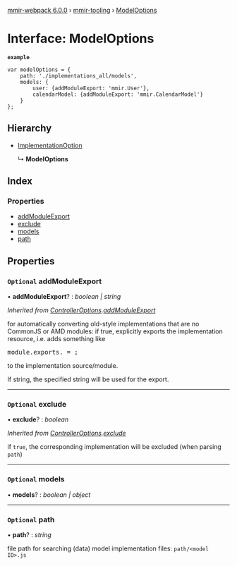 [mmir-webpack 6.0.0](../README.md) › [mmir-tooling](../modules/mmir_tooling.md) › [ModelOptions](mmir_tooling.modeloptions.md)

# Interface: ModelOptions

**`example`** 
```
var modelOptions = {
	path: './implementations_all/models',
	models: {
		user: {addModuleExport: 'mmir.User'},
		calendarModel: {addModuleExport: 'mmir.CalendarModel'}
	}
};
```

## Hierarchy

* [ImplementationOption](mmir_tooling.implementationoption.md)

  ↳ **ModelOptions**

## Index

### Properties

* [addModuleExport](mmir_tooling.modeloptions.md#optional-addmoduleexport)
* [exclude](mmir_tooling.modeloptions.md#optional-exclude)
* [models](mmir_tooling.modeloptions.md#optional-models)
* [path](mmir_tooling.modeloptions.md#optional-path)

## Properties

### `Optional` addModuleExport

• **addModuleExport**? : *boolean | string*

*Inherited from [ControllerOptions](mmir_tooling.controlleroptions.md).[addModuleExport](mmir_tooling.controlleroptions.md#optional-addmoduleexport)*

for automatically converting old-style implementations that are no CommonJS or AMD modules:
if true, explicitly exports the implementation resource, i.e. adds something like
<pre>
module.exports.<resource name> = <resource constructor>;
</pre>
to the implementation source/module.

If string, the specified string will be used for the export.

___

### `Optional` exclude

• **exclude**? : *boolean*

*Inherited from [ControllerOptions](mmir_tooling.controlleroptions.md).[exclude](mmir_tooling.controlleroptions.md#optional-exclude)*

if `true`, the corresponding implementation will be excluded (when parsing `path`)

___

### `Optional` models

• **models**? : *boolean | object*

___

### `Optional` path

• **path**? : *string*

file path for searching (data) model implementation files:
`path/<model ID>.js`
